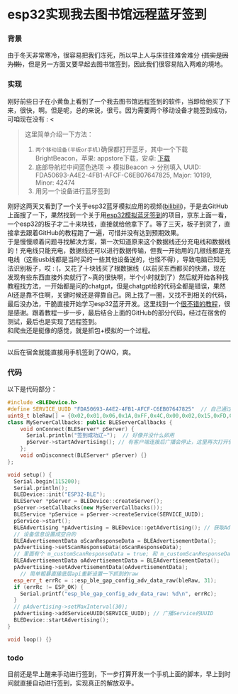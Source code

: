 # esp32实现我去图书馆远程蓝牙签到
### 背景
由于冬天非常寒冷，很容易把我们冻死，所以早上人与床往往难舍难分 ~~(其实是因为懒)~~，但是另一方面又要早起去图书馆签到，因此我们很容易陷入两难的境地。  
### 实现
刚好前些日子在小黄鱼上看到了一个我去图书馆远程签到的软件，当即给他买了下来，很快，啊。但是呢，总的来说，很亏。因为需要两个移动设备才能签到成功，可咱现在没有 : <  
> 这里简单介绍一下方法：
> 1. `两个移动设备(平板or手机)`确保都打开蓝牙，其中一个下载BrightBeacon，苹果: appstore下载，安卓: [下载](https://app.brtbeacon.com/d/brightbeacon)
> 2. 底部导航栏中间蓝色选项 -> 模拟Beacon -> 分别填入 UUID: FDA50693-A4E2-4FB1-AFCF-C6EB07647825, Major: 10199, Minor: 42474
> 3. 用另一个设备进行蓝牙签到

刚好这两天又看到了一个关于esp32蓝牙模拟应用的视频([bilibili](https://www.bilibili.com/video/BV1E54y137r3/?spm_id_from=333.880.my_history.page.click&vd_source=946d91ef8e978d916f518f74017b6842))，于是去GitHub上面搜了一下，果然找到一个关于用[esp32模拟蓝牙签到](https://github.com/zanjie1999/dingBle/tree/master)的项目，京东上面一看，一个esp32的板子才二十来块钱，直接就给他拿下了。等了三天，板子到货了，直接拿去跟着GitHub的教程跑了一遍，可惜并没有达到预期效果。  
于是慢慢顺着问题寻找解决方案，第一次知道原来这个数据线还分充电线和数据线的！充电线只能充电，数据线还可以进行数据传输，但我一开始用的几根线都是充电线（这些usb线都是当时买的一些其他设备送的，也怪不得），导致电脑已知无法识别板子，哎 : (，又花了十块钱买了根数据线（以前买东西都买的快递，现在发现有些东西直接外卖就行了~真的很快啊，半个小时就到了）然后就开始各种找教程找方法，一开始都是问的chatgpt，但是chatgpt给的代码全都是错误，果然AI还是靠不住啊，关键时候还是得靠自己。网上找了一圈，又找不到相关的代码，最后没办法，干脆直接开始学习esp32蓝牙开发。这里找到一个[很不错的教程](https://blog.csdn.net/Naisu_kun/article/details/115958024)，很是感谢。跟着教程一步一步，最后结合上面的GitHub的部分代码，经过在宿舍的测试，最后也是实现了远程签到。  
和爬虫还是挺像的感觉，就是抓包+模拟的一个过程。

---
以后在宿舍就能直接用手机签到了QWQ，爽。  

### 代码
以下是代码部分：
```cpp
#include <BLEDevice.h>
#define SERVICE_UUID "FDA50693-A4E2-4FB1-AFCF-C6EB07647825"  // 自己通过brightbeacon以及nRF Connect抓到的签到的UUID
uint8_t bleRaw[] = {0x02,0x01,0x06,0x1A,0xFF,0x4C,0x00,0x02,0x15,0xFD,0xA5,0x06,0x93,0xA4,0xE2,0x4F,0xB1,0xAF,0xCF,0xC6,0xEB,0x07,0x64,0x78,0x25,0x27,0xD7,0xA5,0xEA,0xC5};  // nRF Connect中抓到的广播数据
class MyServerCallbacks: public BLEServerCallbacks {
    void onConnect(BLEServer* pServer) {
      Serial.println("签到成功辽~");  // 好像并没什么卵用
      pServer->startAdvertising(); // 有客户端连接后广播会停止，这里再次打开使其它设备可以搜索到
    };
    void onDisconnect(BLEServer* pServer) {}
};

void setup() {
  Serial.begin(115200);
  Serial.println();
  BLEDevice::init("ESP32-BLE");
  BLEServer *pServer = BLEDevice::createServer();
  pServer->setCallbacks(new MyServerCallbacks());
  BLEService *pService = pServer->createService(SERVICE_UUID);
  pService->start();
  BLEAdvertising *pAdvertising = BLEDevice::getAdvertising(); // 获取Advertising对象
  // 设备信息设置成空白的
  BLEAdvertisementData oScanResponseData = BLEAdvertisementData();
  pAdvertising->setScanResponseData(oScanResponseData);
  // 里面有个 m_customScanResponseData = true; 和 m_customScanResponseData = true; 所以只能先随便设置一下
  BLEAdvertisementData oAdvertisementData = BLEAdvertisementData();
  pAdvertising->setAdvertisementData(oAdvertisementData);
    // 简单粗暴直接底层api重新设置一下抓到的raw
  esp_err_t errRc = ::esp_ble_gap_config_adv_data_raw(bleRaw, 31);
  if (errRc != ESP_OK) {
    Serial.printf("esp_ble_gap_config_adv_data_raw: %d\n", errRc);
  }
  // pAdvertising->setMaxInterval(30);
  pAdvertising->addServiceUUID(SERVICE_UUID); // 广播Service的UUID
  BLEDevice::startAdvertising();
}

void loop() {}
```
### todo
目前还是早上醒来手动进行签到，下一步打算开发一个手机上面的脚本，早上到时间就直接自动进行签到，实现真正的解放双手。

